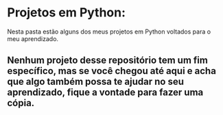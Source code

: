 # Projetos em Python:
Nesta pasta estão alguns dos meus projetos em Python voltados para o meu aprendizado.

## Nenhum projeto desse repositório tem um fim específico, mas se você chegou até aqui e acha que algo também possa te ajudar no seu aprendizado, fique a vontade para fazer uma cópia.

